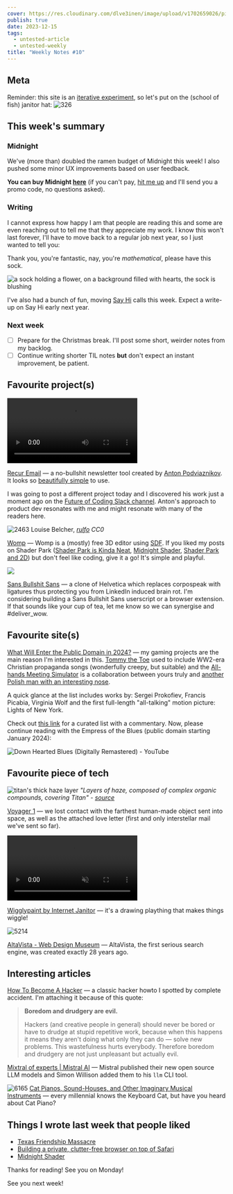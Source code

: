 ```yaml
---
cover: https://res.cloudinary.com/dlve3inen/image/upload/v1702659026/pig-interrogation_xbuylm.webp
publish: true
date: 2023-12-15
tags:
  - untested-article
  - untested-weekly
title: "Weekly Notes #10"
---
```

## Meta

Reminder: this site is an [iterative experiment](<../../../111>), so let's put on the (school of fish) janitor hat:
![326](182624883_856620778253995_571075980421732300_n_17904835792889678.webp)


## This week's summary

### Midnight

We've (more than) doubled the ramen budget of Midnight this week! I also pushed some minor UX improvements based on user feedback.

**You can buy Midnight [here](https://apps.apple.com/gb/app/night-reader/id6472076217)** (if you can't pay, [hit me up](mailto:hello@sonnet.io?subject=Midnight) and I'll send you a promo code, no questions asked).

### Writing

I cannot express how happy I am that people are reading this and some are even reaching out to tell me that they appreciate my work. I know this won't last forever, I'll have to move back to a regular job next year, so I just wanted to tell you: 

Thank you, you're fantastic, nay, you're *mathematical*, please have this sock.

<img src="https://www.potato.horse/_next/image?url=https%3A%2F%2Fimages.ctfassets.net%2Fhyylafu4fjks%2F2Ubmi3Fsh6CIpUjeE42Io%2F6e8974ba5cd8a0cd0b424a49c3fac07d%2FUntitled_Artwork_88.png&w=2048&q=75" alt="a sock holding a flower, on a background filled with hearts, the sock is blushing"/>

I've also had a bunch of fun, moving [Say Hi](https://sonnet.io/posts/hi) calls this week. Expect a write-up on Say Hi early next year.

### Next week

- [ ] Prepare for the Christmas break. I'll post some short, weirder notes from my backlog.
- [ ] Continue writing shorter TIL notes **but** don't expect an instant improvement, be patient.

<h2 id='sonnet-favourites'>Favourite project(s)</h2>
<video controls src='https://res.cloudinary.com/montaigne-io/video/upload/v1695251411/35235FA1-648B-4306-9F50-CD4FACB11C90.mp4'></video>

[Recur Email](https://recur.email) — a no-bullshit newsletter tool created by [Anton Podviaznikov](https://podviaznikov.com). It looks so [beautifully simple](<../../../Brutally simple>) to use.

I was going to post a different project today and I discovered his work just a moment ago on the [Future of Coding Slack channel](https://join.slack.com/t/futureofcoding/shared_invite/zt-1uaany0o1-jI5r~TLXn2tfEy8uF2i3bA). Anton's approach to product dev resonates with me and might resonate with many of the readers here.

![2463](50/luise-belcher-womp.webp)
Louise Belcher, *[rulfo](https://alpha.womp.com/profile/4d0c1893-dcbc-4e38-b113-72015c232c7b) CC0*

[Womp](https://womp.com)  — Womp is a (mostly) free 3D editor using [SDF](<../../../Shader Park is Kinda Neat>). If you liked my posts on Shader Park ([Shader Park is Kinda Neat](<../../../Shader Park is Kinda Neat>), [Midnight Shader](<../../../Midnight Shader>), [Shader Park and 2D](<../../../Shader Park and 2D>)) but don't feel like coding, give it a go! It's simple and playful.

![](https://www.sansbullshitsans.com/img/sans-bullshit-sans-in-action.gif)

[Sans Bullshit Sans](https://www.sansbullshitsans.com) — a clone of Helvetica which replaces corpospeak with ligatures thus protecting you from LinkedIn induced brain rot. I'm considering building a Sans Bullshit Sans userscript or a browser extension. If that sounds like your cup of tea, let me know so we can synergise and \#deliver_wow.

## Favourite site(s)

[What Will Enter the Public Domain in 2024?](https://publicdomainreview.org/features/entering-the-public-domain/2024/) — my gaming projects are the main reason I'm interested in this. [Tommy the Toe](https://apps.apple.com/gb/app/tommy-the-toe/id1498417487) used to include WW2-era Christian propaganda songs (wonderfully creepy, but suitable) and the [All-hands Meeting Simulator](https://rafsters.itch.io/all-hands) is a collaboration between yours truly and [another Polish man with an interesting nose](https://en.wikipedia.org/wiki/Frédéric_Chopin).

A quick glance at the list includes works by: Sergei Prokofiev, Francis Picabia, Virginia Wolf and the first full-length "all-talking" motion picture: Lights of New York. 

Check out [this link](https://copyrightlately.com/public-domain-day-2024/) for a curated list with a commentary. Now, please continue reading with the Empress of the Blues (public domain starting January 2024):

![Down Hearted Blues (Digitally Remastered) - YouTube](https://www.youtube.com/watch?v=lHyRYtMbF68)

## Favourite piece of tech

![titan's thick haze layer](https://upload.wikimedia.org/wikipedia/commons/c/c7/Titan%27s_thick_haze_layer-picture_from_voyager1.jpg)
*"Layers of haze, composed of complex organic compounds, covering Titan" - [source](https://en.wikipedia.org/wiki/Voyager_1#/media/File:Titan_Haze.jpg)*

[Voyager 1](https://en.wikipedia.org/wiki/Voyager_1) — we lost contact with the farthest human-made object sent into space, as well as the attached love letter (first and only interstellar mail we've sent so far).


<video loop muted autoplay playsinline src='https://res.cloudinary.com/dlve3inen/video/upload/v1702658213/wiggly-paint-potato-cloudinary_zae7ox.mp4'></video>

[Wigglypaint by Internet Janitor](https://internet-janitor.itch.io/wigglypaint) — it's a drawing plaything that makes things wiggle! 


![5214](../../altavista-site-old.png)

[AltaVista - Web Design Museum](https://www.webdesignmuseum.org/web-design-history/altavista-1995) — AltaVista, the first serious search engine, was created exactly 28 years ago. 


## Interesting articles

[How To Become A Hacker](http://www.catb.org/~esr/faqs/hacker-howto.html) — a classic hacker howto I spotted by complete accident. I'm attaching it because of this quote:

> **Boredom and drudgery are evil.**
> 
> Hackers (and creative people in general) should never be bored or have to drudge at stupid repetitive work, because when this happens it means they aren't doing what only they can do — solve new problems. This wastefulness hurts everybody. Therefore boredom and drudgery are not just unpleasant but actually evil.

[Mixtral of experts | Mistral AI](https://mistral.ai/news/mixtral-of-experts/) — Mistral published their new open source LLM models and Simon Willison added them to his `llm` CLI tool.

![6165](50/cat-piano.webp)
[Cat Pianos, Sound-Houses, and Other Imaginary Musical Instruments](https://publicdomainreview.org/essay/cat-pianos-sound-houses-and-other-imaginary-musical-instruments) — every millennial knows the Keyboard Cat, but have you heard about Cat Piano? 

## Things I wrote last week that people liked

- [Texas Friendship Massacre](<../../../Texas Friendship Massacre>)
- [Building a private, clutter-free browser on top of Safari](<../../../Building a private, clutter-free browser on top of Safari>)
- [Midnight Shader](<../../../Midnight Shader>)

Thanks for reading! See you on Monday!


See you next week!
